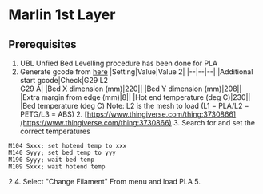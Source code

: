
# Marlin 1st Layer

## Prerequisites
1. UBL Unfied Bed Levelling procedure has been done for PLA
2. Generate gcode from [here](https://teachingtechyt.github.io/calibration.html#firstlayer)
    |Setting|Value|Value 2|
    |--|--|--|
    |Additional start gcode|Check|G29 L2<br/>G29 A|
    |Bed X dimension (mm)|220||
    |Bed Y dimension (mm)|208||
    |Extra margin from edge (mm)|8||
    |Hot end temperature (deg C)|230||
    |Bed temperature (deg C)
    Note: L2 is the mesh to load (L1 = PLA/L2 = PETG/L3 = ABS)
	2. [https://www.thingiverse.com/thing:3730866](https://www.thingiverse.com/thing:3730866)
	3. Search for and set the correct temperatures 
```
M104 Sxxx; set hotend temp to xxx  
M140 Syyy; set bed temp to yyy  
M190 Syyy; wait bed temp  
M109 Sxxx; wait hotend temp
```
2
4. Select "Change Filament" From menu and load PLA
5. 
<!--stackedit_data:
eyJoaXN0b3J5IjpbLTEyMzQyNDMyNCwxODg3MTU2OTI4LC0xMj
E3OTIwNjYzLC03MDYzMzU2OTUsOTM3Nzc1MTU0LC0xNjIzMTY1
NjM4XX0=
-->